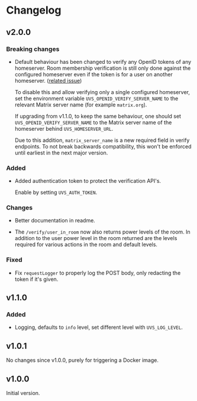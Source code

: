 # Changelog

## v2.0.0

### Breaking changes

* Default behaviour has been changed to verify any OpenID tokens of any homeserver.
  Room membership verification is still only done against the configured homeserver 
  even if the token is for a user on another homeserver. 
  ([related issue](https://github.com/matrix-org/matrix-user-verification-service/issues/3))
  
  To disable this and allow verifying only a single configured homeserver, set
  the environment variable `UVS_OPENID_VERIFY_SERVER_NAME` to the relevant
  Matrix server name (for example `matrix.org`).
  
  If upgrading from v1.1.0, to keep the same behaviour, one should set
  `UVS_OPENID_VERIFY_SERVER_NAME` to the Matrix server name of the homeserver
  behind `UVS_HOMESERVER_URL`.
  
  Due to this addition, `matrix_server_name` is a new required field in verify endpoints.
  To not break backwards compatibility, this won't be enforced until earliest
  in the next major version.

### Added
  
* Added authentication token to protect the verification API's.

  Enable by setting `UVS_AUTH_TOKEN`.

### Changes

* Better documentation in readme.

* The `/verify/user_in_room` now also returns power levels of the room. In addition to
  the user power level in the room returned are the levels required for various actions
  in the room and default levels.

### Fixed

* Fix `requestLogger` to properly log the POST body, only redacting the token
  if it's given.

## v1.1.0

### Added

* Logging, defaults to `info` level, set different level with `UVS_LOG_LEVEL`.

## v1.0.1

No changes since v1.0.0, purely for triggering a Docker image.

## v1.0.0

Initial version.
